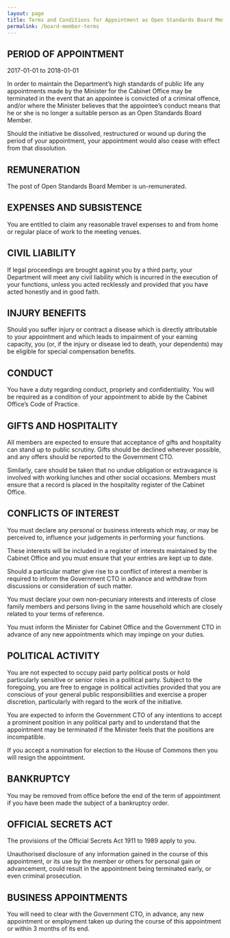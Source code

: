 ```yaml
---
layout: page
title: Terms and Conditions for Appointment as Open Standards Board Member
permalink: /board-member-terms
---
```


## PERIOD OF APPOINTMENT

2017-01-01 to 2018-01-01

In order to maintain the Department’s high standards of public life any appointments made by the Minister for the Cabinet Office may be terminated in the event that an appointee is convicted of a criminal offence, and/or where the Minister believes that the appointee’s conduct means that he or she is no longer a suitable person as an Open Standards Board Member.

Should the initiative be dissolved, restructured or wound up during the period of your appointment, your appointment would also cease with effect from that dissolution.

## REMUNERATION

The post of Open Standards Board Member is un-remunerated.

## EXPENSES AND SUBSISTENCE

You are entitled to claim any reasonable travel expenses to and from home or regular place of work to the meeting venues.

## CIVIL LIABILITY

If legal proceedings are brought against you by a third party, your Department will meet any civil liability which is incurred in the execution of your functions, unless you acted recklessly and provided that you have acted honestly and in good faith.

## INJURY BENEFITS

Should you suffer injury or contract a disease which is directly attributable to your appointment and which leads to impairment of your earning capacity, you (or, if the injury or disease led to death, your dependents) may be eligible for special compensation benefits.

## CONDUCT

You have a duty regarding conduct, propriety and confidentiality. You will be required as a condition of your appointment to abide by the Cabinet Office’s Code of Practice.

## GIFTS AND HOSPITALITY

All members are expected to ensure that acceptance of gifts and hospitality can stand up to public scrutiny. Gifts should be declined wherever possible, and any offers should be reported to the Government CTO.

Similarly, care should be taken that no undue obligation or extravagance is involved with working lunches and other social occasions. Members must ensure that a record is placed in the hospitality register of the Cabinet Office.

## CONFLICTS OF INTEREST

You must declare any personal or business interests which may, or may be perceived to, influence your judgements in performing your functions.

These interests will be included in a register of interests maintained by the Cabinet Office and you must ensure that your entries are kept up to date.

Should a particular matter give rise to a conflict of interest a member is required to inform the Government CTO in advance and withdraw from discussions or consideration of such matter.

You must declare your own non-pecuniary interests and interests of close family members and persons living in the same household which are closely related to your terms of reference.

You must inform the Minister for Cabinet Office and the Government CTO in advance of any new appointments which may impinge on your duties.

## POLITICAL ACTIVITY

You are not expected to occupy paid party political posts or hold particularly sensitive or senior roles in a political party. Subject to the foregoing, you are free to engage in political activities provided that you are conscious of your general public responsibilities and exercise a proper discretion, particularly with regard to the work of the initiative.

You are expected to inform the Government CTO of any intentions to accept a prominent position in any political party and to understand that the appointment may be terminated if the Minister feels that the positions are incompatible.

If you accept a nomination for election to the House of Commons then you will resign the appointment.

## BANKRUPTCY

You may be removed from office before the end of the term of appointment if you have been made the subject of a bankruptcy order.

## OFFICIAL SECRETS ACT

The provisions of the Official Secrets Act 1911 to 1989 apply to you.

Unauthorised disclosure of any information gained in the course of this appointment, or its use by the member or others for personal gain or advancement, could result in the appointment being terminated early, or even criminal prosecution.

## BUSINESS APPOINTMENTS

You will need to clear with the Government CTO, in advance, any new appointment or employment taken up during the course of this appointment or within 3 months of its end.
